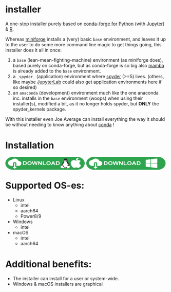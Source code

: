 # installer
A one-stop installer purely based on [conda-forge for](https://conda-forge.org/) [Python](https://www.python.org/) (with [Jupyter](https://jupyter.org/)) & [R](https://www.r-project.org/).

Whereas [miniforge](https://github.com/conda-forge/miniforge) installs a (very) basic `base` environment, and leaves it up to the user to do some more command line magic to get things going, this installer does it all in once:

  1. a `base` (lean-mean-fighting-machine) environment (as miniforge does), based purely on conda-forge, but as conda-forge is so big also [mamba](https://github.com/mamba-org/mamba) is already added to the `base` environment.
  2. a `_spyder_` (application) environment where [spyder](https://www.spyder-ide.org/) (>=5) lives. (others, like maybe [JupyterLab](https://github.com/jupyterlab/) could also get application environments here if so desired)
  3. an `anaconda` (development) environment much like the one anaconda inc. installs in the `base` environment (woops) when using their installer(s), modified a bit, as it no longer holds spyder, but **ONLY** the spyder_kernels package.
  
With this installer even Joe Average can install everything the way it should be without needing to know anything about [conda](https://anaconda.org/anaconda/conda)
!

# Installation

<img src="/documentation/pictures/UnixDownloadButton.png" width="200" height="40" style="float: left; width: 49%; margin-right: 1%; margin-bottom: 0.5em;" >
<img src="/documentation/pictures/WindowsDownloadButton.png" width="200" height="40" style="float: left; width: 49%; margin-right: 1%; margin-bottom: 0.5em;">
<p style="clear: both;">

# Supported OS-es:
  - Linux
    - intel
    - aarch64
    - Power8/9
  - Windows
    - intel
  - macOS
    - intel
    - aarch64

# Additional benefits:
  - The installer can install for a user or system-wide.
  - Windows & macOS installers are graphical
  
